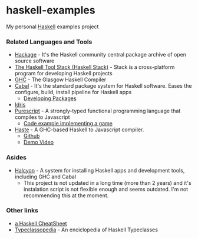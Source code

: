 # haskell-examples
My personal [Haskell](https://www.haskell.org/) examples project

### Related Languages and Tools
* [Hackage](https://hackage.haskell.org/) - It's the Haskell community central package archive of open source software
* [The Haskell Tool Stack (Haskell Stack)](https://docs.haskellstack.org/en/stable/README/) - Stack is a cross-platform program for developing Haskell projects
* [GHC](https://wiki.haskell.org/GHC) - The Glasgow Haskell Compiler
* [Cabal](https://www.haskell.org/cabal/users-guide/) - It's the standard package system for Haskell software. Eases the configure, build, install pipeline for Haskell apps
  * [Developing Packages](https://www.haskell.org/cabal/users-guide/developing-packages.html#quickstart)
* [Idris](http://docs.idris-lang.org/en/latest/index.html)
* [Purescript](http://www.purescript.org/) - A strongly-typed functional programming language that compiles to Javascript
  * [Code example implementing a game](https://www.youtube.com/watch?v=yIlDBPiMb0o)
* [Haste](https://haste-lang.org/) - A GHC-based Haskell to Javascript compiler.
  * [Github](https://github.com/valderman/haste-compiler)
  * [Demo Video](https://www.youtube.com/watch?v=3v03NFcyvzc)

### Asides

* [Halcyon](https://halcyon.sh/) - A system for installing Haskell apps and development tools, including GHC and Cabal
  * This project is not updated in a long time (more than 2 years) and it's instalation script is not flexible enough and seems outdated. I'm not recommending this at the moment.
  
### Other links

* [a Haskell CheatSheet](http://cheatsheet.codeslower.com/CheatSheet.pdf)
* [Typeclassopedia](https://wiki.haskell.org/Typeclassopedia) - An enciclopedia of Haskell Typeclasses
